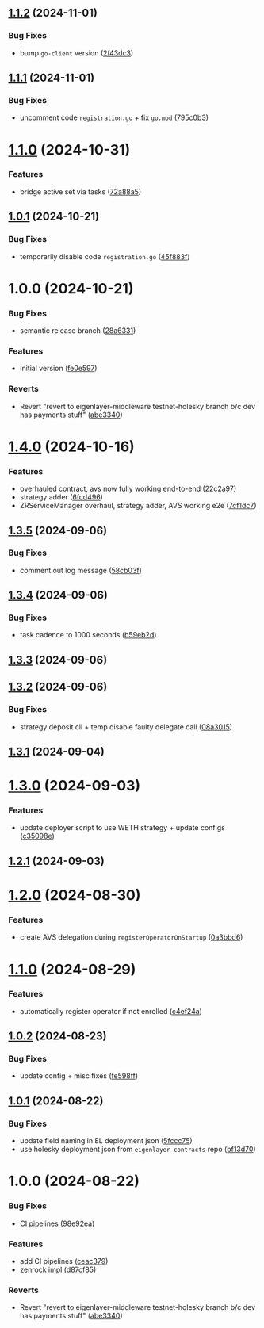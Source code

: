 ## [1.1.2](https://github.com/zenrocklabs/zenrock-avs/compare/v1.1.1...v1.1.2) (2024-11-01)


### Bug Fixes

* bump `go-client` version ([2f43dc3](https://github.com/zenrocklabs/zenrock-avs/commit/2f43dc381e2207bc85e0d9b87dc0ef19278e1cfc))

## [1.1.1](https://github.com/zenrocklabs/zenrock-avs/compare/v1.1.0...v1.1.1) (2024-11-01)


### Bug Fixes

* uncomment code `registration.go` + fix `go.mod` ([795c0b3](https://github.com/zenrocklabs/zenrock-avs/commit/795c0b301b143f499042204fe26d580b03a7844b))

# [1.1.0](https://github.com/zenrocklabs/zenrock-avs/compare/v1.0.1...v1.1.0) (2024-10-31)


### Features

* bridge active set via tasks ([72a88a5](https://github.com/zenrocklabs/zenrock-avs/commit/72a88a50d8e7c14e0730e532666cd728fd6a65d0))

## [1.0.1](https://github.com/zenrocklabs/zenrock-avs/compare/v1.0.0...v1.0.1) (2024-10-21)


### Bug Fixes

* temporarily disable code `registration.go` ([45f883f](https://github.com/zenrocklabs/zenrock-avs/commit/45f883f21140b1360b4b13e14a3bc9f06e0f2aaf))

# 1.0.0 (2024-10-21)


### Bug Fixes

* semantic release branch ([28a6331](https://github.com/zenrocklabs/zenrock-avs/commit/28a633113e3f5bb59216ccbfa41cf92439ed5e18))


### Features

* initial version ([fe0e597](https://github.com/zenrocklabs/zenrock-avs/commit/fe0e597dea31de419937044078b209684deab3e5))


### Reverts

* Revert "revert to eigenlayer-middleware testnet-holesky branch b/c dev has payments stuff" ([abe3340](https://github.com/zenrocklabs/zenrock-avs/commit/abe3340e64ccc94b3e8959608cc9d687b3c86307))

# [1.4.0](https://github.com/zenrocklabs/zenrock-avs/compare/v1.3.5...v1.4.0) (2024-10-16)


### Features

* overhauled contract, avs now fully working end-to-end ([22c2a97](https://github.com/zenrocklabs/zenrock-avs/commit/22c2a97e4026327d6a69dd3ec91eed5e6d06ee07))
* strategy adder ([6fcd496](https://github.com/zenrocklabs/zenrock-avs/commit/6fcd49602856c4ef31588c89e8fef316eb331b8c))
* ZRServiceManager overhaul, strategy adder, AVS working e2e ([7cf1dc7](https://github.com/zenrocklabs/zenrock-avs/commit/7cf1dc77242d9ff4fe129618f6017d6436be8e60))

## [1.3.5](https://github.com/zenrocklabs/zenrock-avs/compare/v1.3.4...v1.3.5) (2024-09-06)


### Bug Fixes

* comment out log message ([58cb03f](https://github.com/zenrocklabs/zenrock-avs/commit/58cb03fe4b910f00fa264dc1ac600b88cd5677ae))

## [1.3.4](https://github.com/zenrocklabs/zenrock-avs/compare/v1.3.3...v1.3.4) (2024-09-06)


### Bug Fixes

* task cadence to 1000 seconds ([b59eb2d](https://github.com/zenrocklabs/zenrock-avs/commit/b59eb2de1d8684f20f9e4517b8c4b20960b59480))

## [1.3.3](https://github.com/zenrocklabs/zenrock-avs/compare/v1.3.2...v1.3.3) (2024-09-06)

## [1.3.2](https://github.com/zenrocklabs/zenrock-avs/compare/v1.3.1...v1.3.2) (2024-09-06)


### Bug Fixes

* strategy deposit cli + temp disable faulty delegate call ([08a3015](https://github.com/zenrocklabs/zenrock-avs/commit/08a3015cc35d33e51160c5b9cf8c3f024c9c4881))

## [1.3.1](https://github.com/zenrocklabs/zenrock-avs/compare/v1.3.0...v1.3.1) (2024-09-04)

# [1.3.0](https://github.com/zenrocklabs/zenrock-avs/compare/v1.2.1...v1.3.0) (2024-09-03)


### Features

* update deployer script to use WETH strategy + update configs ([c35098e](https://github.com/zenrocklabs/zenrock-avs/commit/c35098e6a12101aa24a70e0e6aea9c75a6c48986))

## [1.2.1](https://github.com/zenrocklabs/zenrock-avs/compare/v1.2.0...v1.2.1) (2024-09-03)

# [1.2.0](https://github.com/zenrocklabs/zenrock-avs/compare/v1.1.0...v1.2.0) (2024-08-30)


### Features

* create AVS delegation during `registerOperatorOnStartup` ([0a3bbd6](https://github.com/zenrocklabs/zenrock-avs/commit/0a3bbd6f7834d84176df6747a04d3fea7e5cd5d1))

# [1.1.0](https://github.com/zenrocklabs/zenrock-avs/compare/v1.0.2...v1.1.0) (2024-08-29)


### Features

* automatically register operator if not enrolled ([c4ef24a](https://github.com/zenrocklabs/zenrock-avs/commit/c4ef24a676ca7b0bbb0a406ba4ac7dff72dd0738))

## [1.0.2](https://github.com/zenrocklabs/zenrock-avs/compare/v1.0.1...v1.0.2) (2024-08-23)


### Bug Fixes

* update config + misc fixes ([fe598ff](https://github.com/zenrocklabs/zenrock-avs/commit/fe598ff2734101775a354253806fef574ccd9fd1))

## [1.0.1](https://github.com/zenrocklabs/zenrock-avs/compare/v1.0.0...v1.0.1) (2024-08-22)


### Bug Fixes

* update field naming in EL deployment json ([5fccc75](https://github.com/zenrocklabs/zenrock-avs/commit/5fccc75ad1d6d599cd1421f57b2142a093bb4a60))
* use holesky deployment json from `eigenlayer-contracts` repo ([bf13d70](https://github.com/zenrocklabs/zenrock-avs/commit/bf13d704629ae4de2eb3eaa1612bb9c9db1451b8))

# 1.0.0 (2024-08-22)


### Bug Fixes

* CI pipelines ([98e92ea](https://github.com/zenrocklabs/zenrock-avs/commit/98e92ea8ed24da0a402ae3c598b0199b95e57011))


### Features

* add CI pipelines ([ceac379](https://github.com/zenrocklabs/zenrock-avs/commit/ceac379c20694fb341cdc162cd072cbad0ec16eb))
* zenrock impl ([d87cf85](https://github.com/zenrocklabs/zenrock-avs/commit/d87cf85ca56bad83026118e60e0e5c473c4d9151))


### Reverts

* Revert "revert to eigenlayer-middleware testnet-holesky branch b/c dev has payments stuff" ([abe3340](https://github.com/zenrocklabs/zenrock-avs/commit/abe3340e64ccc94b3e8959608cc9d687b3c86307))

